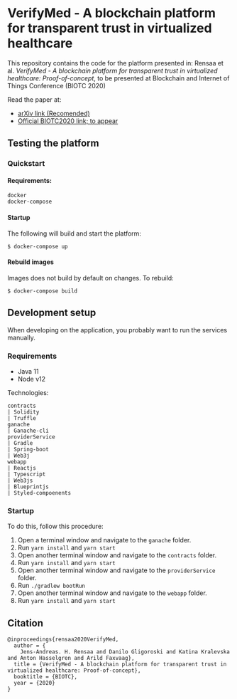 # VerifyMed -  A blockchain platform for transparent trust in virtualized healthcare

This repository contains the code for the platform presented in: Rensaa et al. _VerifyMed - A blockchain platform for transparent trust in virtualized healthcare: Proof-of-concept_, to be presented at Blockchain and Internet of Things Conference (BIOTC 2020)

Read the paper at:
- [arXiv link (Recomended)]()
- [Official BIOTC2020 link; to appear]()

## Testing the platform

### Quickstart

#### Requirements:
```
docker
docker-compose
```
#### Startup

The following will build and start the platform:

```
$ docker-compose up
```

#### Rebuild images

Images does not build by default on changes. To rebuild:

```
$ docker-compose build
```

## Development setup

When developing on the application, you probably want to run the services manually. 

### Requirements 

- Java 11 
- Node v12

Technologies:
```
contracts
| Solidity
| Truffle
ganache
| Ganache-cli
providerService
| Gradle
| Spring-boot
| Web3j
webapp
| Reactjs
| Typescript
| Web3js
| Blueprintjs
| Styled-compoenents
```

### Startup

To do this, follow this procedure:

1. Open a terminal window and navigate to the `ganache` folder.
2. Run `yarn install` and `yarn start`
3. Open another terminal window and navigate to the `contracts` folder.
4. Run `yarn install` and `yarn start`
5. Open another terminal window and navigate to the `providerService` folder.
6. Run `./gradlew bootRun`
7. Open another terminal window and navigate to the `webapp` folder.
8. Run `yarn install` and `yarn start`

## Citation

```
@inproceedings{rensaa2020VerifyMed,
  author = {
    Jens-Andreas. H. Rensaa and Danilo Gligoroski and Katina Kralevska and Anton Hasselgren and Arild Faxvaag},
  title = {VerifyMed - A blockchain platform for transparent trust in virtualized healthcare: Proof-of-concept},
  booktitle = {BIOTC},
  year = {2020}
}
```
